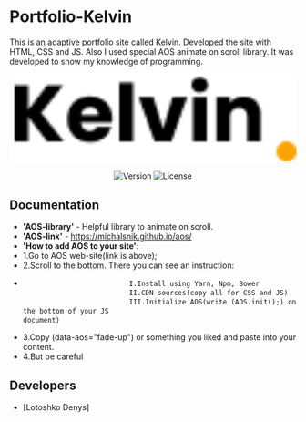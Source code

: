 # Portfolio-Kelvin
This is an adaptive portfolio site called Kelvin. Developed the site with HTML, CSS and JS. Also I used special AOS animate on scroll library. It was developed to show my knowledge of programming.
<p align="center">
      <img src="./img/LOGO.png" width="726">
</p>

<p align="center">
   <img src="https://img.shields.io/badge/Engine-VSCode%20version%201.73-brightgreen" alt="Version">
   <img src="https://img.shields.io/badge/License-none-red" alt="License">
</p>

## Documentation

- **'AOS-library'** - Helpful library to animate on scroll.
- **'AOS-link'** - https://michalsnik.github.io/aos/  
- **'How to add AOS to your site'**: 
- 1.Go to AOS web-site(link is above);
- 2.Scroll to the bottom. There you can see an instruction:
-                               I.Install using Yarn, Npm, Bower
                                II.CDN sources(copy all for CSS and JS) 
                                III.Initialize AOS(write (AOS.init();) on the bottom of your JS                                                                                                     document)
- 3.Copy (data-aos="fade-up") or something you liked and paste into your content.
- 4.But be careful                                                           


## Developers

- [Lotoshko Denys]


